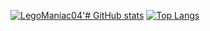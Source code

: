 [![LegoManiac04'# GitHub stats](https://github-readme-stats.vercel.app/api?username=LegoManiac04&count_private=true&show_icons=true&include_all_commits=true&border_radius=20px&hide_border=true&bg_color=FFBF00&text_color=ffffff&icon_color=34495e&title_color=34495e)](https://github.com/anuraghazra/github-readme-stats)
[![Top Langs](https://github-readme-stats.vercel.app/api/top-langs/?username=LegoManiac04&layout=compact&border_radius=20px&hide_border=true&bg_color=FFBF00&text_color=ffffff&icon_color=34495e&title_color=34495e)](https://github.com/anuraghazra/github-readme-stats)
